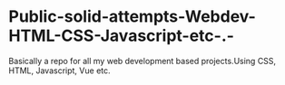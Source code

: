 # Public-solid-attempts-Webdev-HTML-CSS-Javascript-etc-.-
Basically a repo for all my web development based projects.Using CSS, HTML, Javascript, Vue etc. 
